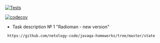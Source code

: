 [![Tests](https://github.com/ValeriaBorisova/Radioman/actions/workflows/maven.yml/badge.svg)](https://github.com/ValeriaBorisova/Radioman/actions/workflows/maven.yml)

[![codecov](https://codecov.io/gh/ValeriaBorisova/Radioman-New/branch/flexible/graph/badge.svg?token=XUE9TD53ZB)](https://codecov.io/gh/ValeriaBorisova/Radioman-New)

     
     
* Task description № 1 "Radioman - new version"

``` https://github.com/netology-code/javaqa-homeworks/tree/master/state```

